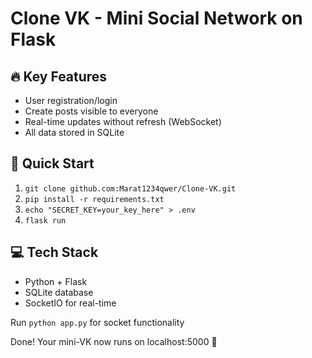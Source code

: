 # Clone VK - Mini Social Network on Flask

## 🔥 Key Features
- User registration/login
- Create posts visible to everyone
- Real-time updates without refresh (WebSocket)
- All data stored in SQLite

## 🚀 Quick Start
1. `git clone github.com:Marat1234qwer/Clone-VK.git`
2. `pip install -r requirements.txt`
3. `echo "SECRET_KEY=your_key_here" > .env`
4. `flask run`

## 💻 Tech Stack
- Python + Flask
- SQLite database
- SocketIO for real-time


Run `python app.py` for socket functionality

Done! Your mini-VK now runs on localhost:5000 🎉